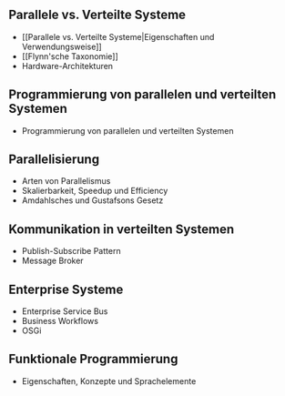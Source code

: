 ## Parallele vs. Verteilte Systeme

- [[Parallele vs. Verteilte Systeme|Eigenschaften und Verwendungsweise]]
- [[Flynn'sche Taxonomie]]
- Hardware-Architekturen

## Programmierung von parallelen und verteilten Systemen

- Programmierung von parallelen und verteilten Systemen

## Parallelisierung

- Arten von Parallelismus
- Skalierbarkeit, Speedup und Efficiency
- Amdahlsches und Gustafsons Gesetz

## Kommunikation in verteilten Systemen

- Publish-Subscribe Pattern
- Message Broker

## Enterprise Systeme

- Enterprise Service Bus
- Business Workflows
- OSGi

## Funktionale Programmierung

- Eigenschaften, Konzepte und Sprachelemente
